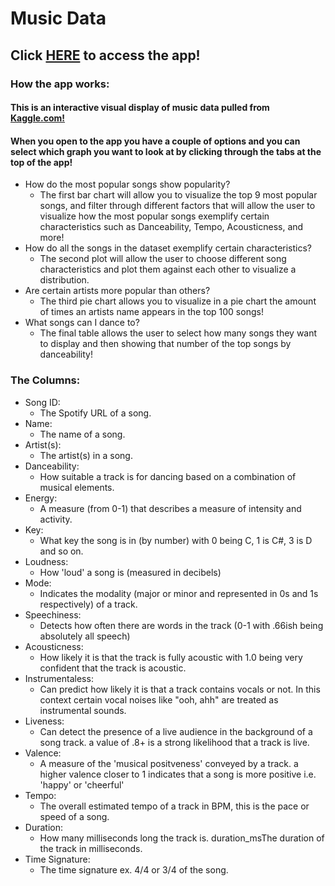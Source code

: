 # Music Data
## Click [HERE](https://marwa10.shinyapps.io/music_app/) to access the app!
### How the app works:
#### This is an interactive visual display of music data pulled from [Kaggle.com!](https://www.kaggle.com/nadintamer/top-tracks-of-2017?fbclid=IwAR0JMLruUXRQSuFSFHP95vAEg8XoAakttjmohRvMV43EZzuoDEYwjucOtto)
#### When you open to the app you have a couple of options and you can select which graph you want to look at by clicking through the tabs at the top of the app!

 * How do the most popular songs show popularity? 
    + The first bar chart will allow you to visualize the top 9 most popular songs, and filter through different factors that will allow the user to visualize how the most popular songs exemplify certain characteristics such as Danceability, Tempo, Acousticness, and more!
 * How do all the songs in the dataset exemplify certain characteristics?
    + The second plot will allow the user to choose different song characteristics and plot them against each other to visualize a distribution.
 * Are certain artists more popular than others?
    + The third pie chart allows you to visualize in a pie chart the amount of times an artists name appears in the top 100 songs!
 * What songs can I dance to?
    + The final table allows the user to select how many songs they want to display and then showing that number of the top songs by danceability!

### The Columns:
* Song ID:
    + The Spotify URL of a song.
* Name:
    + The name of a song.
* Artist(s):
    + The artist(s) in a song.
* Danceability:
    + How suitable a track is for dancing based on a combination of musical elements.
* Energy:
    + A measure (from 0-1) that describes a measure of intensity and activity.
* Key:
    + What key the song is in (by number) with 0 being C, 1 is C#, 3 is D and so on.
* Loudness:
    + How 'loud' a song is (measured in decibels)
* Mode:
    + Indicates the modality (major or minor and represented in 0s and 1s respectively) of a track.
* Speechiness:
    + Detects how often there are words in the track (0-1 with .66ish being absolutely all speech)
* Acousticness:
    + How likely it is that the track is fully acoustic with 1.0 being very confident that the track is acoustic.
* Instrumentaless:
    + Can predict how likely it is that a track contains vocals or not. In this context certain vocal noises like "ooh, ahh" are treated as instrumental sounds.
* Liveness:
    + Can detect the presence of a live audience in the background of a song track. a value of .8+ is a strong likelihood that a track is live.
* Valence:
    + A measure of the 'musical positveness' conveyed by a track. a higher valence closer to 1 indicates that a song is more positive i.e. 'happy' or 'cheerful'
* Tempo:
    + The overall estimated tempo of a track in BPM, this is the pace or speed of a song.
* Duration:
    + How many milliseconds long the track is.
 duration_msThe duration of the track in milliseconds.
* Time Signature:
    + The time signature ex. 4/4 or 3/4 of the song.
